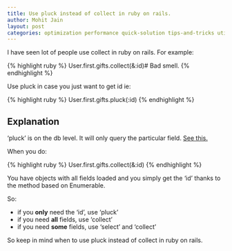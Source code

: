 ```yaml
---
title: Use pluck instead of collect in ruby on rails.
author: Mohit Jain
layout: post
categories: optimization performance quick-solution tips-and-tricks utilities
---
```


I have seen lot of people use collect in ruby on rails. For example:

{% highlight ruby %}
User.first.gifts.collect(&:id)# Bad smell.
{% endhighlight %}

Use pluck in case you just want to get id ie:

{% highlight ruby %}
User.first.gifts.pluck(:id)
{% endhighlight %}

## Explanation
‘pluck’ is on the db level. It will only query the particular field. [See this.][1]

 [1]: http://guides.rubyonrails.org/active_record_querying.html#pluck "pluck in ruby on rails"

When you do:

{% highlight ruby %}
User.first.gifts.collect(&:id)
{% endhighlight %}

<!--more-->

You have objects with all fields loaded and you simply get the ‘id’ thanks to the method based on Enumerable.

So:

*   if you **only** need the ‘id’, use ‘pluck’
*   if you need **all** fields, use ‘collect’
*   if you need **some** fields, use ‘select’ and ‘collect’

So keep in mind when to use pluck instead of collect in ruby on rails.
